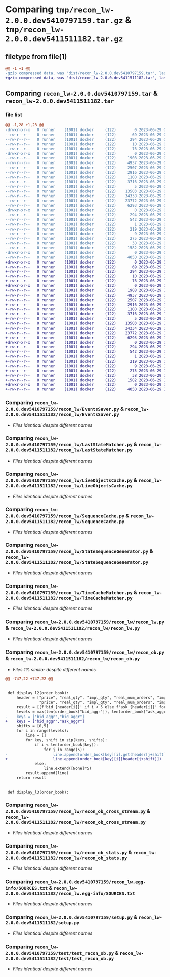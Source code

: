 # Comparing `tmp/recon_lw-2.0.0.dev5410797159.tar.gz` & `tmp/recon_lw-2.0.0.dev5411511182.tar.gz`

## filetype from file(1)

```diff
@@ -1 +1 @@
-gzip compressed data, was "dist/recon_lw-2.0.0.dev5410797159.tar", last modified: Thu Jun 29 09:46:39 2023, max compression
+gzip compressed data, was "dist/recon_lw-2.0.0.dev5411511182.tar", last modified: Thu Jun 29 11:09:38 2023, max compression
```

## Comparing `recon_lw-2.0.0.dev5410797159.tar` & `recon_lw-2.0.0.dev5411511182.tar`

### file list

```diff
@@ -1,28 +1,28 @@
-drwxr-xr-x   0 runner    (1001) docker     (122)        0 2023-06-29 09:46:39.000000 recon_lw-2.0.0.dev5410797159/
--rw-r--r--   0 runner    (1001) docker     (122)       69 2023-06-29 09:45:46.000000 recon_lw-2.0.0.dev5410797159/MANIFEST.in
--rw-r--r--   0 runner    (1001) docker     (122)      294 2023-06-29 09:46:39.000000 recon_lw-2.0.0.dev5410797159/PKG-INFO
--rw-r--r--   0 runner    (1001) docker     (122)       10 2023-06-29 09:45:46.000000 recon_lw-2.0.0.dev5410797159/README.md
--rw-r--r--   0 runner    (1001) docker     (122)       76 2023-06-29 09:46:12.000000 recon_lw-2.0.0.dev5410797159/package_info.json
-drwxr-xr-x   0 runner    (1001) docker     (122)        0 2023-06-29 09:46:39.000000 recon_lw-2.0.0.dev5410797159/recon_lw/
--rw-r--r--   0 runner    (1001) docker     (122)     1908 2023-06-29 09:45:46.000000 recon_lw-2.0.0.dev5410797159/recon_lw/EventsSaver.py
--rw-r--r--   0 runner    (1001) docker     (122)     4937 2023-06-29 09:45:46.000000 recon_lw-2.0.0.dev5410797159/recon_lw/LastStateMatcher.py
--rw-r--r--   0 runner    (1001) docker     (122)     2507 2023-06-29 09:45:46.000000 recon_lw-2.0.0.dev5410797159/recon_lw/LiveObjectsCache.py
--rw-r--r--   0 runner    (1001) docker     (122)     2916 2023-06-29 09:45:46.000000 recon_lw-2.0.0.dev5410797159/recon_lw/SequenceCache.py
--rw-r--r--   0 runner    (1001) docker     (122)     1108 2023-06-29 09:45:46.000000 recon_lw-2.0.0.dev5410797159/recon_lw/StateSequenceGenerator.py
--rw-r--r--   0 runner    (1001) docker     (122)     3716 2023-06-29 09:45:46.000000 recon_lw-2.0.0.dev5410797159/recon_lw/TimeCacheMatcher.py
--rw-r--r--   0 runner    (1001) docker     (122)        5 2023-06-29 09:45:46.000000 recon_lw-2.0.0.dev5410797159/recon_lw/__init__.py
--rw-r--r--   0 runner    (1001) docker     (122)    13503 2023-06-29 09:45:46.000000 recon_lw-2.0.0.dev5410797159/recon_lw/recon_lw.py
--rw-r--r--   0 runner    (1001) docker     (122)    34338 2023-06-29 09:45:46.000000 recon_lw-2.0.0.dev5410797159/recon_lw/recon_ob.py
--rw-r--r--   0 runner    (1001) docker     (122)    23772 2023-06-29 09:45:46.000000 recon_lw-2.0.0.dev5410797159/recon_lw/recon_ob_cross_stream.py
--rw-r--r--   0 runner    (1001) docker     (122)     6293 2023-06-29 09:45:46.000000 recon_lw-2.0.0.dev5410797159/recon_lw/recon_ob_stats.py
-drwxr-xr-x   0 runner    (1001) docker     (122)        0 2023-06-29 09:46:39.000000 recon_lw-2.0.0.dev5410797159/recon_lw.egg-info/
--rw-r--r--   0 runner    (1001) docker     (122)      294 2023-06-29 09:46:39.000000 recon_lw-2.0.0.dev5410797159/recon_lw.egg-info/PKG-INFO
--rw-r--r--   0 runner    (1001) docker     (122)      542 2023-06-29 09:46:39.000000 recon_lw-2.0.0.dev5410797159/recon_lw.egg-info/SOURCES.txt
--rw-r--r--   0 runner    (1001) docker     (122)        1 2023-06-29 09:46:39.000000 recon_lw-2.0.0.dev5410797159/recon_lw.egg-info/dependency_links.txt
--rw-r--r--   0 runner    (1001) docker     (122)      219 2023-06-29 09:46:39.000000 recon_lw-2.0.0.dev5410797159/recon_lw.egg-info/requires.txt
--rw-r--r--   0 runner    (1001) docker     (122)        9 2023-06-29 09:46:39.000000 recon_lw-2.0.0.dev5410797159/recon_lw.egg-info/top_level.txt
--rw-r--r--   0 runner    (1001) docker     (122)      275 2023-06-29 09:45:46.000000 recon_lw-2.0.0.dev5410797159/requirements.txt
--rw-r--r--   0 runner    (1001) docker     (122)       38 2023-06-29 09:46:39.000000 recon_lw-2.0.0.dev5410797159/setup.cfg
--rw-r--r--   0 runner    (1001) docker     (122)     1582 2023-06-29 09:45:46.000000 recon_lw-2.0.0.dev5410797159/setup.py
-drwxr-xr-x   0 runner    (1001) docker     (122)        0 2023-06-29 09:46:39.000000 recon_lw-2.0.0.dev5410797159/test/
--rw-r--r--   0 runner    (1001) docker     (122)     4050 2023-06-29 09:45:46.000000 recon_lw-2.0.0.dev5410797159/test/test_recon_ob.py
+drwxr-xr-x   0 runner    (1001) docker     (122)        0 2023-06-29 11:09:38.000000 recon_lw-2.0.0.dev5411511182/
+-rw-r--r--   0 runner    (1001) docker     (122)       69 2023-06-29 11:08:51.000000 recon_lw-2.0.0.dev5411511182/MANIFEST.in
+-rw-r--r--   0 runner    (1001) docker     (122)      294 2023-06-29 11:09:38.000000 recon_lw-2.0.0.dev5411511182/PKG-INFO
+-rw-r--r--   0 runner    (1001) docker     (122)       10 2023-06-29 11:08:51.000000 recon_lw-2.0.0.dev5411511182/README.md
+-rw-r--r--   0 runner    (1001) docker     (122)       76 2023-06-29 11:09:14.000000 recon_lw-2.0.0.dev5411511182/package_info.json
+drwxr-xr-x   0 runner    (1001) docker     (122)        0 2023-06-29 11:09:38.000000 recon_lw-2.0.0.dev5411511182/recon_lw/
+-rw-r--r--   0 runner    (1001) docker     (122)     1908 2023-06-29 11:08:51.000000 recon_lw-2.0.0.dev5411511182/recon_lw/EventsSaver.py
+-rw-r--r--   0 runner    (1001) docker     (122)     4937 2023-06-29 11:08:51.000000 recon_lw-2.0.0.dev5411511182/recon_lw/LastStateMatcher.py
+-rw-r--r--   0 runner    (1001) docker     (122)     2507 2023-06-29 11:08:51.000000 recon_lw-2.0.0.dev5411511182/recon_lw/LiveObjectsCache.py
+-rw-r--r--   0 runner    (1001) docker     (122)     2916 2023-06-29 11:08:51.000000 recon_lw-2.0.0.dev5411511182/recon_lw/SequenceCache.py
+-rw-r--r--   0 runner    (1001) docker     (122)     1108 2023-06-29 11:08:51.000000 recon_lw-2.0.0.dev5411511182/recon_lw/StateSequenceGenerator.py
+-rw-r--r--   0 runner    (1001) docker     (122)     3716 2023-06-29 11:08:51.000000 recon_lw-2.0.0.dev5411511182/recon_lw/TimeCacheMatcher.py
+-rw-r--r--   0 runner    (1001) docker     (122)        5 2023-06-29 11:08:51.000000 recon_lw-2.0.0.dev5411511182/recon_lw/__init__.py
+-rw-r--r--   0 runner    (1001) docker     (122)    13503 2023-06-29 11:08:51.000000 recon_lw-2.0.0.dev5411511182/recon_lw/recon_lw.py
+-rw-r--r--   0 runner    (1001) docker     (122)    34334 2023-06-29 11:08:51.000000 recon_lw-2.0.0.dev5411511182/recon_lw/recon_ob.py
+-rw-r--r--   0 runner    (1001) docker     (122)    23772 2023-06-29 11:08:51.000000 recon_lw-2.0.0.dev5411511182/recon_lw/recon_ob_cross_stream.py
+-rw-r--r--   0 runner    (1001) docker     (122)     6293 2023-06-29 11:08:51.000000 recon_lw-2.0.0.dev5411511182/recon_lw/recon_ob_stats.py
+drwxr-xr-x   0 runner    (1001) docker     (122)        0 2023-06-29 11:09:38.000000 recon_lw-2.0.0.dev5411511182/recon_lw.egg-info/
+-rw-r--r--   0 runner    (1001) docker     (122)      294 2023-06-29 11:09:38.000000 recon_lw-2.0.0.dev5411511182/recon_lw.egg-info/PKG-INFO
+-rw-r--r--   0 runner    (1001) docker     (122)      542 2023-06-29 11:09:38.000000 recon_lw-2.0.0.dev5411511182/recon_lw.egg-info/SOURCES.txt
+-rw-r--r--   0 runner    (1001) docker     (122)        1 2023-06-29 11:09:38.000000 recon_lw-2.0.0.dev5411511182/recon_lw.egg-info/dependency_links.txt
+-rw-r--r--   0 runner    (1001) docker     (122)      219 2023-06-29 11:09:38.000000 recon_lw-2.0.0.dev5411511182/recon_lw.egg-info/requires.txt
+-rw-r--r--   0 runner    (1001) docker     (122)        9 2023-06-29 11:09:38.000000 recon_lw-2.0.0.dev5411511182/recon_lw.egg-info/top_level.txt
+-rw-r--r--   0 runner    (1001) docker     (122)      275 2023-06-29 11:08:51.000000 recon_lw-2.0.0.dev5411511182/requirements.txt
+-rw-r--r--   0 runner    (1001) docker     (122)       38 2023-06-29 11:09:38.000000 recon_lw-2.0.0.dev5411511182/setup.cfg
+-rw-r--r--   0 runner    (1001) docker     (122)     1582 2023-06-29 11:08:51.000000 recon_lw-2.0.0.dev5411511182/setup.py
+drwxr-xr-x   0 runner    (1001) docker     (122)        0 2023-06-29 11:09:38.000000 recon_lw-2.0.0.dev5411511182/test/
+-rw-r--r--   0 runner    (1001) docker     (122)     4050 2023-06-29 11:08:51.000000 recon_lw-2.0.0.dev5411511182/test/test_recon_ob.py
```

### Comparing `recon_lw-2.0.0.dev5410797159/recon_lw/EventsSaver.py` & `recon_lw-2.0.0.dev5411511182/recon_lw/EventsSaver.py`

 * *Files identical despite different names*

### Comparing `recon_lw-2.0.0.dev5410797159/recon_lw/LastStateMatcher.py` & `recon_lw-2.0.0.dev5411511182/recon_lw/LastStateMatcher.py`

 * *Files identical despite different names*

### Comparing `recon_lw-2.0.0.dev5410797159/recon_lw/LiveObjectsCache.py` & `recon_lw-2.0.0.dev5411511182/recon_lw/LiveObjectsCache.py`

 * *Files identical despite different names*

### Comparing `recon_lw-2.0.0.dev5410797159/recon_lw/SequenceCache.py` & `recon_lw-2.0.0.dev5411511182/recon_lw/SequenceCache.py`

 * *Files identical despite different names*

### Comparing `recon_lw-2.0.0.dev5410797159/recon_lw/StateSequenceGenerator.py` & `recon_lw-2.0.0.dev5411511182/recon_lw/StateSequenceGenerator.py`

 * *Files identical despite different names*

### Comparing `recon_lw-2.0.0.dev5410797159/recon_lw/TimeCacheMatcher.py` & `recon_lw-2.0.0.dev5411511182/recon_lw/TimeCacheMatcher.py`

 * *Files identical despite different names*

### Comparing `recon_lw-2.0.0.dev5410797159/recon_lw/recon_lw.py` & `recon_lw-2.0.0.dev5411511182/recon_lw/recon_lw.py`

 * *Files identical despite different names*

### Comparing `recon_lw-2.0.0.dev5410797159/recon_lw/recon_ob.py` & `recon_lw-2.0.0.dev5411511182/recon_lw/recon_ob.py`

 * *Files 1% similar despite different names*

```diff
@@ -747,22 +747,22 @@
 
 
 def display_l2(order_book):
     header = ["price", "real_qty", "impl_qty", "real_num_orders", "impl_num_orders",
               "price", "real_qty", "impl_qty", "real_num_orders", "impl_num_orders"]
     result = [[f'bid_{header[i]}' if i < 5 else f'ask_{header[i]}' for i in range(len(header))]]
     levels = max(len(order_book["bid_aggr"]), len(order_book["ask_aggr"]))
-    keys = ["bid_aggr","bid_aggr"]
+    keys = ["bid_aggr","ask_aggr"]
     shifts = [0,5]
     for i in range(levels):
         line = []
         for key, shift in zip(keys, shifts):
             if i < len(order_book[key]):
                 for j in range(5):
-                    line.append(order_book[key][i].get(header[j+shift]))
+                    line.append(order_book[key][i][header[j+shift]])
             else:
                 line.extend([None]*5)
         result.append(line)
     return result
 
 
 def display_l3(order_book):
```

### Comparing `recon_lw-2.0.0.dev5410797159/recon_lw/recon_ob_cross_stream.py` & `recon_lw-2.0.0.dev5411511182/recon_lw/recon_ob_cross_stream.py`

 * *Files identical despite different names*

### Comparing `recon_lw-2.0.0.dev5410797159/recon_lw/recon_ob_stats.py` & `recon_lw-2.0.0.dev5411511182/recon_lw/recon_ob_stats.py`

 * *Files identical despite different names*

### Comparing `recon_lw-2.0.0.dev5410797159/recon_lw.egg-info/SOURCES.txt` & `recon_lw-2.0.0.dev5411511182/recon_lw.egg-info/SOURCES.txt`

 * *Files identical despite different names*

### Comparing `recon_lw-2.0.0.dev5410797159/setup.py` & `recon_lw-2.0.0.dev5411511182/setup.py`

 * *Files identical despite different names*

### Comparing `recon_lw-2.0.0.dev5410797159/test/test_recon_ob.py` & `recon_lw-2.0.0.dev5411511182/test/test_recon_ob.py`

 * *Files identical despite different names*

